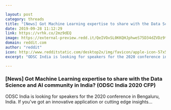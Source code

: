 ```yaml
---

layout: post
category: threads
title: "[News] Got Machine Learning expertise to share with the Data Science and AI community in India? (ODSC India 2020 CFP)"
date: 2019-09-28 11:12:29
link: https://vrhk.co/2mz9dEQ
image: https://external-preview.redd.it/QeIVOxSL0KKQHJphweS75D34dZVDz9tLA7TcEEJmJcU.jpg?width=600&height=306&auto=webp&s=d42624069aa42ef4cfdbeb7865d7607ca295c1b2
domain: reddit.com
author: "reddit"
icon: http://www.redditstatic.com/desktop2x/img/favicon/apple-icon-57x57.png
excerpt: "ODSC India is looking for speakers for the 2020 conference in Bengaluru, India. If you've got an innovative application or cutting edge insights..."

---
```


### [News] Got Machine Learning expertise to share with the Data Science and AI community in India? (ODSC India 2020 CFP)

ODSC India is looking for speakers for the 2020 conference in Bengaluru, India. If you've got an innovative application or cutting edge insights...